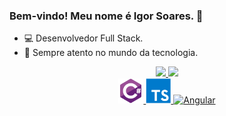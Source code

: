 ### Bem-vindo! Meu nome é Igor Soares. 👋

- 💻 Desenvolvedor Full Stack.
- 💬 Sempre atento no mundo da tecnologia.

<div align="center">
<a href="https://github.com/ispaixao">
<img height="180em" src="https://github-readme-stats.vercel.app/api?username=ispaixao&show_icons=true&theme=tokyonight&include=all_commits=true&count_private=true"/>
<img height="180em" src="https://github-readme-stats.vercel.app/api/top-langs/?username=ispaixao&layout=compact&langs_count=16&theme=tokyonight"/>
</div>
<div style="display: inline_block;" align="center"> 
  <img alt="Csharp" height="40" width="40" src="https://raw.githubusercontent.com/devicons/devicon/master/icons/csharp/csharp-original.svg">
  <img alt="Typescript" height="40" width="40" src="https://raw.githubusercontent.com/devicons/devicon/master/icons/typescript/typescript-plain.svg">
  <img alt="Angular" height="40" width="40" src="https://cdn.jsdelivr.net/gh/devicons/devicon/icons/angularjs/angularjs-original.svg"/>
</div>

